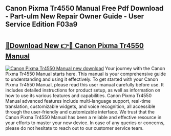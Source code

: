 ## Canon Pixma Tr4550 Manual Free Pdf Download - Part-uIm New Repair Owner Guide - User Service Edition F03a9

# <h2><a href="http://cf12824.oget.top/?id=Canon+Pixma+Tr4550+Manual">🔗Download New 👉🔴 Canon Pixma Tr4550 Manual</a></h2>

[![Canon Pixma Tr4550 Manual new download](https://i.imgur.com/5g1atiW.png)](http://cf12824.oget.top/?id=Canon+Pixma+Tr4550+Manual)
Your journey with the Canon Pixma Tr4550 Manual starts here. This manual is your comprehensive guide to understanding and using it effectively. To get started with your Canon Pixma Tr4550 Manual, please read this user manual carefully before use. It includes detailed instructions for product setup, as well as information on how to use its various features and capabilities. Canon Pixma Tr4550 Manual advanced features include multi-language support, real-time translation, customizable widgets, and voice recognition, all accessible through the user-friendly and customizable interface. We trust that the Canon Pixma Tr4550 Manual has been a reliable and effective resource in your efforts to master your new device. In case of any queries or concerns, please do not hesitate to reach out to our customer service team.
